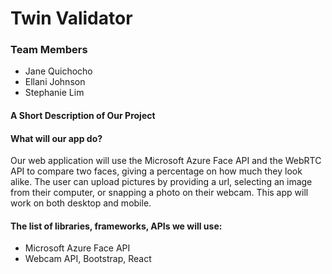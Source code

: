 # Twin Validator

### Team Members
- Jane Quichocho
- Ellani Johnson
- Stephanie Lim
 
#### A Short Description of Our Project 

#### What will our app do? 
Our web application will use the Microsoft Azure Face API and the WebRTC API to compare two faces, giving a percentage on how much they look alike. The user can upload pictures by providing a url, selecting an image from their computer, or snapping a photo on their webcam. This app will work on both desktop and mobile.

#### The list of libraries, frameworks, APIs we will use:
* Microsoft Azure Face API
* Webcam API, Bootstrap, React
